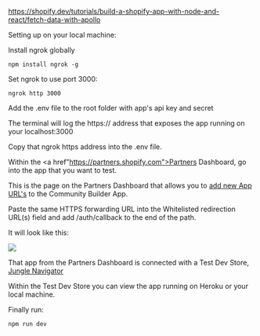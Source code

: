 https://shopify.dev/tutorials/build-a-shopify-app-with-node-and-react/fetch-data-with-apollo


Setting up on your local machine:

Install ngrok globally
```
npm install ngrok -g
```
Set ngrok to use port 3000:
```
ngrok http 3000
```

Add the .env file to the root folder with app's api key and secret

The terminal will log the https:// address that exposes the app running on your localhost:3000 

Copy that ngrok https address into the .env file.


Within the <a href"https://partners.shopify.com">Partners Dashboard</a>, go into the app that you want to test.

This is the page on the Partners Dashboard that allows you to <a href="https://partners.shopify.com/780470/apps/3766401/edit">add new App URL's</a> to the Community Builder App.

Paste the same HTTPS forwarding URL into the Whitelisted redirection URL(s) field and add /auth/callback to the end of the path.

It will look like this:

<img src="./documentation/ngrok_urls.JPG"/>


That app from the Partners Dashboard is connected with a Test Dev Store, <a href="https://jungle-navigator.myshopify.com/admin/apps">Jungle Navigator</a>

Within the Test Dev Store you can view the app running on Heroku or your local machine.


Finally run:
```
npm run dev
```



